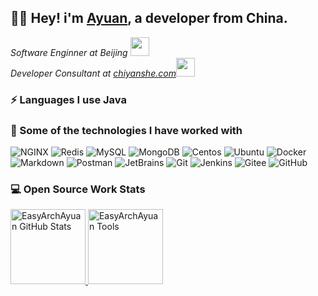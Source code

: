## :man_technologist: Hey! i'm [Ayuan](https://github.com/EasyArchAyuan/), a developer from China.

<p><em>Software Enginner at Beijing </a><img src="https://media.giphy.com/media/fYSnHlufseco8Fh93Z/giphy.gif" width="30"></br>Developer Consultant at <a href="https://chiyanshe.com/">chiyanshe.com</a><img src="https://media.giphy.com/media/WUlplcMpOCEmTGBtBW/giphy.gif" width="30"> 
</em></p>

### :zap: Languages I use Java


### :rocket: Some of the technologies I have worked with


![NGINX](https://img.shields.io/badge/-NGINX-000000?style=flat&logo=NGINX)
![Redis](https://img.shields.io/badge/-Redis-000000?style=flat&logo=Redis)
![MySQL](https://img.shields.io/badge/-MySQL-000000?style=flat&logo=MySQL)
![MongoDB](https://img.shields.io/badge/-MongoDB-000000?style=flat&logo=MongoDB)
![Centos](https://img.shields.io/badge/-Centos-000000?style=flat&logo=Centos)
![Ubuntu](https://img.shields.io/badge/-Ubuntu-000000?style=flat&logo=Ubuntu)
![Docker](https://img.shields.io/badge/-Docker-000000?style=flat&logo=Docker)
![Markdown](https://img.shields.io/badge/-Markdown-000000?style=flat&logo=Markdown)
![Postman](https://img.shields.io/badge/-Postman-000000?style=flat&logo=Postman)
![JetBrains](https://img.shields.io/badge/-JetBrains-000000?style=flat&logo=JetBrains)
![Git](https://img.shields.io/badge/-Git-000000?style=flat&logo=git)
![Jenkins](https://img.shields.io/badge/-Jenkins-000000?style=flat&logo=Jenkins)
![Gitee](https://img.shields.io/badge/-Gitee-000000?style=flat&logo=gitee)
![GitHub](https://img.shields.io/badge/-GitHub-000000?style=flat&logo=github)


### 💻 Open Source Work Stats

<a href="https://https://dromara.org">
<img height="120px" src="https://github-readme-stats.vercel.app/api?username=EasyArchAyuan&hide_title=true&hide_border=true&show_icons=true&include_all_commits=true&count_private=true&line_height=21&text_color=000&icon_color=000&bg_color=0,ea6161,ffc64d,fffc4d,52fa5a&theme=graywhite" alt="EasyArchAyuan GitHub Stats"/>
<img height="120px" src="https://github-readme-stats.vercel.app/api/top-langs/?username=EasyArchAyuan&hide=html&hide_title=true&hide_border=true&layout=compact&langs_count=7&exclude_repo=comp426,Redventures-Movie-Quotes&text_color=000&icon_color=fff&bg_color=0,52fa5a,4dfcff,c64dff&theme=graywhite" alt="EasyArchAyuan Tools"/>
</a>

